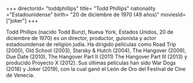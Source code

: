 +++
directorId= "toddphillips"
title= "Todd Phillips"
nationality ="Estadounidense"
birth= "20 de diciembre de 1970 (49 años)"
moviesId= ["joker"]
+++


Todd Phillips (nacido Todd Bunzl, Nueva York, Estados Unidos, 20 de diciembre de 1970) es un director, productor, guionista y actor estadounidense de religión judía.​ Ha dirigido películas como Road Trip (2000), Old School (2003), Starsky & Hutch (2004), The Hangover (2009), Due Date (2010), The Hangover Part II (2011) The Hangover Part III (2013) y producido Proyecto X (2012). Sus últimas películas han sido War Dogs (2016) y Joker (2019), con la cual ganó el León de Oro del Festival de Cine de Venecia.